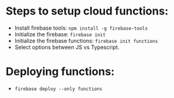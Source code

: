 # Steps to setup cloud functions:
- Install firebase tools: `npm install -g firebase-tools`
- Initialize the firebase: `firebase init`
- Initialize the firebase functions: `firebase init functions`
- Select options between JS vs Typescript.

# Deploying functions:
- `firebase deploy --only functions`
